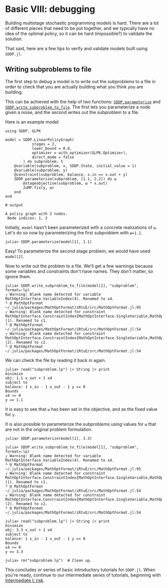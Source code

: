 # Basic VIII: debugging

Building multistage stochastic programming models is hard. There are a lot of
different pieces that need to be put together, and we typically have no idea of
the optimal policy, so it can be hard (impossible?) to validate the solution.

That said, here are a few tips to verify and validate models built using
`SDDP.jl`.

## Writing subproblems to file

The first step to debug a model is to write out the subproblems to a file in
order to check that you are actually building what you think you are building.

This can be achieved with the help of two functions: [`SDDP.parameterize`](@ref)
and [`SDDP.write_subproblem_to_file`](@ref). The first lets you parameterize a
node given a noise, and the second writes out the subproblem to a file.

Here is an example model:

```jldoctest tutorial_eight
using SDDP, GLPK

model = SDDP.LinearPolicyGraph(
            stages = 2,
            lower_bound = 0.0,
            optimizer = with_optimizer(GLPK.Optimizer),
            direct_mode = false
        ) do subproblem, t
    @variable(subproblem, x, SDDP.State, initial_value = 1)
    @variable(subproblem, y)
    @constraint(subproblem, balance, x.in == x.out + y)
    SDDP.parameterize(subproblem, [1.1, 2.2]) do ω
        @stageobjective(subproblem, ω * x.out)
        JuMP.fix(y, ω)
    end
end

# output

A policy graph with 2 nodes.
 Node indices: 1, 2
```

Initially, `model` hasn't been parameterized with a concrete realizations of
`ω`. Let's do so now by parameterizing the first subproblem with `ω=1.1`.
```jldoctest tutorial_eight
julia> SDDP.parameterize(model[1], 1.1)
```
Easy! To parameterize the second stage problem, we would have used `model[2]`.

Now to write out the problem to a file. We'll get a few warnings because some
variables and constraints don't have names. They don't matter, so ignore them.

```jldoctest tutorial_eight; filter=r"MathOptFormat\ .+?MathOptFormat\.jl"
julia> SDDP.write_subproblem_to_file(model[1], "subproblem", format=:lp)
┌ Warning: Blank name detected for variable MathOptInterface.VariableIndex(4). Renamed to x4.
└ @ MathOptFormat ~/.julia/packages/MathOptFormat/iRtuE/src/MathOptFormat.jl:95
┌ Warning: Blank name detected for constraint MathOptInterface.ConstraintIndex{MathOptInterface.SingleVariable,MathOptInterface.EqualTo{Float64}}(1). Renamed to c1.
└ @ MathOptFormat ~/.julia/packages/MathOptFormat/iRtuE/src/MathOptFormat.jl:54
┌ Warning: Blank name detected for constraint MathOptInterface.ConstraintIndex{MathOptInterface.SingleVariable,MathOptInterface.GreaterThan{Float64}}(2). Renamed to c2.
└ @ MathOptFormat ~/.julia/packages/MathOptFormat/iRtuE/src/MathOptFormat.jl:54
```

We can check the file by reading it back in again.

```jldoctest tutorial_eight
julia> read("subproblem.lp") |> String |> print
minimize
obj: 1.1 x_out + 1 x4
subject to
balance: 1 x_in - 1 x_out - 1 y == 0
Bounds
x4 >= 0
y == 1.1
```

It is easy to see that `ω` has been set in the objective, and as the fixed value
for `y`.

It is also possible to parameterize the subproblems using values for `ω` that
are not in the original problem formulation.

```jldoctest tutorial_eight; filter=r"MathOptFormat\ .+?MathOptFormat\.jl"
julia> SDDP.parameterize(model[1], 3.3)

julia> SDDP.write_subproblem_to_file(model[1], "subproblem", format=:lp)
┌ Warning: Blank name detected for variable MathOptInterface.VariableIndex(4). Renamed to x4.
└ @ MathOptFormat ~/.julia/packages/MathOptFormat/iRtuE/src/MathOptFormat.jl:95
┌ Warning: Blank name detected for constraint MathOptInterface.ConstraintIndex{MathOptInterface.SingleVariable,MathOptInterface.EqualTo{Float64}}(1). Renamed to c1.
└ @ MathOptFormat ~/.julia/packages/MathOptFormat/iRtuE/src/MathOptFormat.jl:54
┌ Warning: Blank name detected for constraint MathOptInterface.ConstraintIndex{MathOptInterface.SingleVariable,MathOptInterface.GreaterThan{Float64}}(2). Renamed to c2.
└ @ MathOptFormat ~/.julia/packages/MathOptFormat/iRtuE/src/MathOptFormat.jl:54

julia> read("subproblem.lp") |> String |> print
minimize
obj: 3.3 x_out + 1 x4
subject to
balance: 1 x_in - 1 x_out - 1 y == 0
Bounds
x4 >= 0
y == 3.3

julia> rm("subproblem.lp")  # Clean up.
```

This concludes or series of basic introductory tutorials for `SDDP.jl`. When
you're ready, continue to our intermediate series of tutorials, beginning with
[Intermediate I: risk](@ref).
